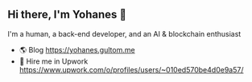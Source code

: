 ## Hi there, I'm Yohanes 👋

I'm a human, a back-end developer, and an AI & blockchain enthusiast

- 🌎 Blog https://yohanes.gultom.me
- 💼 Hire me in Upwork https://www.upwork.com/o/profiles/users/~010ed570be4d0e9a57/
